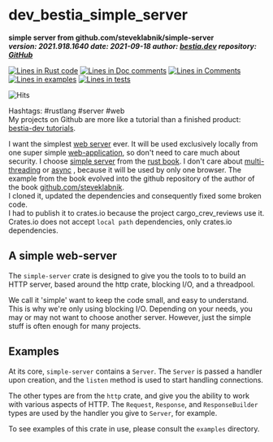[comment]: # (auto_md_to_doc_comments segment start A)

# dev_bestia_simple_server

[comment]: # (auto_cargo_toml_to_md start)

**simple server from github.com/steveklabnik/simple-server**  
***version: 2021.918.1640  date: 2021-09-18 author: [bestia.dev](https://bestia.dev) repository: [GitHub](https://github.com/bestia-dev/dev_bestia_simple_server)***  

[comment]: # (auto_cargo_toml_to_md end)

[comment]: # (auto_lines_of_code start)
[![Lines in Rust code](https://img.shields.io/badge/Lines_in_Rust-511-green.svg)](https://github.com/bestia-dev/cargo_crev_reviews_workspace/)
[![Lines in Doc comments](https://img.shields.io/badge/Lines_in_Doc_comments-221-blue.svg)](https://github.com/bestia-dev/cargo_crev_reviews_workspace/)
[![Lines in Comments](https://img.shields.io/badge/Lines_in_comments-15-purple.svg)](https://github.com/bestia-dev/cargo_crev_reviews_workspace/)
[![Lines in examples](https://img.shields.io/badge/Lines_in_examples-96-yellow.svg)](https://github.com/bestia-dev/cargo_crev_reviews_workspace/)
[![Lines in tests](https://img.shields.io/badge/Lines_in_tests-140-orange.svg)](https://github.com/bestia-dev/cargo_crev_reviews_workspace/)

[comment]: # (auto_lines_of_code end)

![Hits](https://bestia.dev/webpage_hit_counter/get_svg_image/709449574.svg)

Hashtags: #rustlang #server #web  
My projects on Github are more like a tutorial than a finished product: [bestia-dev tutorials](https://github.com/bestia-dev/tutorials_rust_wasm).

I want the simplest [web server](https://en.wikipedia.org/wiki/Web_server) ever. It will be used exclusively locally from one super simple [web-application](https://en.wikipedia.org/wiki/Web_application), so  don't need to care much about security. I choose [simple server](https://crates.io/crates/simple-server) from the [rust book](https://doc.rust-lang.org/1.30.0/book/second-edition/ch20-01-single-threaded.html). I don't care about [multi-threading](https://en.wikipedia.org/wiki/Multithreading_(computer_architecture)) or [async](https://en.wikipedia.org/wiki/Asynchrony_(computer_programming)) , because it will be used by only one browser. The example from the book evolved into the github repository of the author of the book [github.com/steveklabnik](https://github.com/steveklabnik/simple-server).  
I cloned it, updated the dependencies and consequently fixed some broken code.  
I had to publish it to crates.io because the project cargo_crev_reviews use it. Crates.io does not accept `local path` dependencies, only crates.io dependencies.

## A simple web-server

The `simple-server` crate is designed to give you the tools to to build
an HTTP server, based around the http crate, blocking I/O, and a
threadpool.

We call it 'simple' want to keep the code small, and easy to
understand. This is why we're only using blocking I/O. Depending on
your needs, you may or may not want to choose another server.
However, just the simple stuff is often enough for many projects.

## Examples

At its core, `simple-server` contains a `Server`. The `Server` is
passed a handler upon creation, and the `listen` method is used
to start handling connections.

The other types are from the `http` crate, and give you the ability
to work with various aspects of HTTP. The `Request`, `Response`, and
`ResponseBuilder` types are used by the handler you give to `Server`,
for example.

To see examples of this crate in use, please consult the `examples`
directory.

[comment]: # (auto_md_to_doc_comments segment end A)
